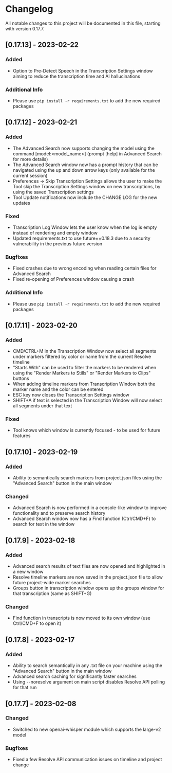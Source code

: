 # Changelog

All notable changes to this project will be documented in this file, starting with version 0.17.7.

## [0.17.13] - 2023-02-22

### Added

- Option to Pre-Detect Speech in the Transcription Settings window aiming to reduce the transcription time and AI hallucinations

### Additional Info

- Please use `pip install -r requirements.txt` to add the new required packages

## [0.17.12] - 2023-02-21

### Added

- The Advanced Search now supports changing the model using the command [model:<model_name>] (prompt [help] in Advanced Search for more details)
- The Advanced Search window now has a prompt history that can be navigated using the up and down arrow keys (only available for the current session)
- Preferences -> Skip Transcription Settings allows the user to make the Tool skip the Transcription Settings window on new transcriptions, by using the saved Transcription settings
- Tool Update notifications now include the CHANGE LOG for the new updates

### Fixed

- Transcription Log Window lets the user know when the log is empty instead of rendering and empty window
- Updated requirements.txt to use future==0.18.3 due to a security vulnerability in the previous future version

### Bugfixes

- Fixed crashes due to wrong encoding when reading certain files for Advanced Search
- Fixed re-opening of Preferences window causing a crash

### Additional Info

- Please use `pip install -r requirements.txt` to add the new required packages

## [0.17.11] - 2023-02-20

### Added

- CMD/CTRL+M in the Transcription Window now select all segments under markers filtered by color or name from the current Resolve timeline
- "Starts With" can be used to filter the markers to be rendered when using the "Render Markers to Stills" or "Render Markers to Clips" buttons
- When adding timeline markers from Transcription Window both the marker name and the color can be entered
- ESC key now closes the Transcription Settings window
- SHIFT+A if text is selected in the Transcription Window will now select all segments under that text

### Fixed

- Tool knows which window is currently focused - to be used for future features

## [0.17.10] - 2023-02-19

### Added

- Ability to semantically search markers from project.json files using the "Advanced Search" button in the main window 

### Changed

- Advanced Search is now performed in a console-like window to improve functionality and to preserve search history
- Advanced Search window now has a Find function (Ctrl/CMD+F) to search for text in the window

## [0.17.9] - 2023-02-18

### Added

- Advanced search results of text files are now opened and highlighted in a new window
- Resolve timeline markers are now saved in the project.json file to allow future project-wide marker searches
- Groups button in transcription window opens up the groups window for that transcription (same as SHIFT+G)

### Changed

- Find function in transcripts is now moved to its own window (use Ctrl/CMD+F to open it)

## [0.17.8] - 2023-02-17

### Added

- Ability to search semantically in any .txt file on your machine using the "Advanced Search" button in the main window
- Advanced search caching for significantly faster searches
- Using --noresolve argument on main script disables Resolve API polling for that run

## [0.17.7] - 2023-02-08

### Changed

- Switched to new openai-whisper module which supports the large-v2 model

### Bugfixes

- Fixed a few Resolve API communication issues on timeline and project change